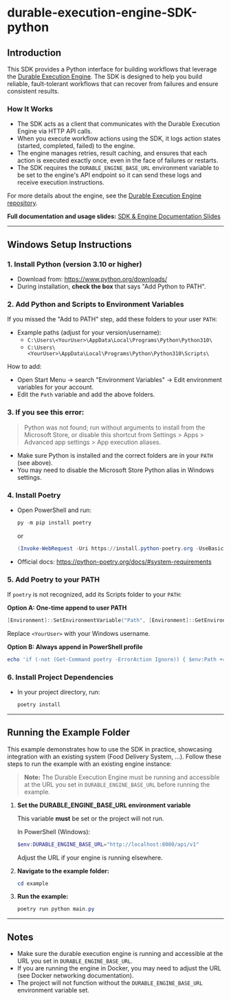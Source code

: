 # durable-execution-engine-SDK-python

## Introduction

This SDK provides a Python interface for building workflows that leverage the [Durable Execution Engine](https://github.com/SalmaElsoly/durable-execution-engine). The SDK is designed to help you build reliable, fault-tolerant workflows that can recover from failures and ensure consistent results.

### How It Works
- The SDK acts as a client that communicates with the Durable Execution Engine via HTTP API calls.
- When you execute workflow actions using the SDK, it logs action states (started, completed, failed) to the engine.
- The engine manages retries, result caching, and ensures that each action is executed exactly once, even in the face of failures or restarts.
- The SDK requires the `DURABLE_ENGINE_BASE_URL` environment variable to be set to the engine's API endpoint so it can send these logs and receive execution instructions.

For more details about the engine, see the [Durable Execution Engine repository](https://github.com/SalmaElsoly/durable-execution-engine).

**Full documentation and usage slides:**  [SDK & Engine Documentation Slides](https://engasuedu-my.sharepoint.com/:p:/g/personal/20p1269_eng_asu_edu_eg/Eb9egU5kUJNOpzjf4mINZh4BF_T3IQjr50G8RV868DNNUw?e=L5F8R8)

---

## Windows Setup Instructions

### 1. Install Python (version 3.10 or higher)
- Download from: https://www.python.org/downloads/
- During installation, **check the box** that says "Add Python to PATH".

### 2. Add Python and Scripts to Environment Variables
If you missed the "Add to PATH" step, add these folders to your user `PATH`:
- Example paths (adjust for your version/username):
  - `C:\Users\<YourUser>\AppData\Local\Programs\Python\Python310\`
  - `C:\Users\<YourUser>\AppData\Local\Programs\Python\Python310\Scripts\`

How to add:
- Open Start Menu → search "Environment Variables" → Edit environment variables for your account.
- Edit the `Path` variable and add the above folders.

### 3. If you see this error:
> Python was not found; run without arguments to install from the Microsoft Store, or disable this shortcut from Settings > Apps > Advanced app settings > App execution aliases.
- Make sure Python is installed and the correct folders are in your `PATH` (see above).
- You may need to disable the Microsoft Store Python alias in Windows settings.

### 4. Install Poetry
- Open PowerShell and run:
  ```powershell
  py -m pip install poetry
  ```
  or
  ```powershell
  (Invoke-WebRequest -Uri https://install.python-poetry.org -UseBasicParsing).Content | python -
  ```
- Official docs: https://python-poetry.org/docs/#system-requirements

### 5. Add Poetry to your PATH
If `poetry` is not recognized, add its Scripts folder to your `PATH`:

**Option A: One-time append to user PATH**
```powershell
[Environment]::SetEnvironmentVariable("Path", [Environment]::GetEnvironmentVariable("Path", "User") + ";C:\Users\<YourUser>\AppData\Roaming\Python\Scripts", "User")
```
Replace `<YourUser>` with your Windows username.

**Option B: Always append in PowerShell profile**
```powershell
echo 'if (-not (Get-Command poetry -ErrorAction Ignore)) { $env:Path += ";C:\Users\<YourUser>\AppData\Roaming\Python\Scripts" }' | Out-File -Append $PROFILE
```

### 6. Install Project Dependencies
- In your project directory, run:
  ```powershell
  poetry install
  ```

---

## Running the Example Folder

This example demonstrates how to use the SDK in practice, showcasing integration with an existing system (Food Delivery System, ...). Follow these steps to run the example with an existing engine instance:

> **Note:** The Durable Execution Engine must be running and accessible at the URL you set in `DURABLE_ENGINE_BASE_URL` before running the example.

1. **Set the DURABLE_ENGINE_BASE_URL environment variable**

   This variable **must** be set or the project will not run.

   In PowerShell (Windows):
   ```powershell
   $env:DURABLE_ENGINE_BASE_URL="http://localhost:8080/api/v1"
   ```
   Adjust the URL if your engine is running elsewhere.

2. **Navigate to the example folder:**
   ```powershell
   cd example
   ```

3. **Run the example:**
   ```powershell
   poetry run python main.py
   ```

---

## Notes
- Make sure the durable execution engine is running and accessible at the URL you set in `DURABLE_ENGINE_BASE_URL`.
- If you are running the engine in Docker, you may need to adjust the URL (see Docker networking documentation).
- The project will not function without the `DURABLE_ENGINE_BASE_URL` environment variable set.